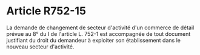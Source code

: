 # Article R752-15

La demande de changement de secteur d'activité d'un commerce de détail prévue au 8° du I de l'article L. 752-1 est accompagnée de tout document justifiant du droit du demandeur à exploiter son établissement dans le nouveau secteur d'activité.
